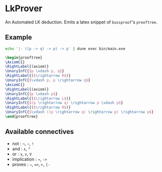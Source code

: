 # LkProver
An Automated LK deduction. Emits a latex snippet of `bussproof`'s `prooftree`.

## Example
```sh
echo '|- ((p -> q) -> p) -> p' | dune exec bin/main.exe
```
```latex
\begin{prooftree}
\AxiomC{}
\RightLabel{(axiom)}
\UnaryInfC{$p \vdash p, q$}
\RightLabel{($\rightarrow R$)}
\UnaryInfC{$\vdash p, p \rightarrow q$}
\AxiomC{}
\RightLabel{(axiom)}
\UnaryInfC{$p \vdash p$}
\RightLabel{($\rightarrow L$)}
\UnaryInfC{$(p \rightarrow q) \rightarrow p \vdash p$}
\RightLabel{($\rightarrow R$)}
\UnaryInfC{$\vdash ((p \rightarrow q) \rightarrow p) \rightarrow p$}
\end{prooftree}
```

## Available connectives
- not : `¬`, `~`, `!`
- and : `∧`, `^`
- or : `∨`, `v`, `V`
- implication : `→`, `->`
- proves : `⇒`, `=>`, `⊢`, `|-`
